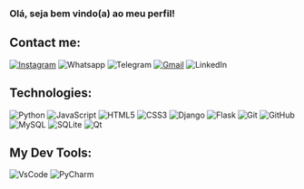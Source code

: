 ### Olá, seja bem vindo(a) ao meu perfil!
## Contact me:
[![Instagram](https://img.shields.io/badge/instagram-D14836?style=for-the-badge&logo=gmail&logoColor=white)](https://mailto:lipiph21@gmail.com)
![Whatsapp](https://img.shields.io/badge/WhatsApp-25D366?style=for-the-badge&logo=whatsapp&logoColor=white)
![Telegram](https://img.shields.io/badge/Telegram-2CA5E0?style=for-the-badge&logo=telegram&logoColor=white) 
[![Gmail](https://img.shields.io/badge/Gmail-D14836?style=for-the-badge&logo=gmail&logoColor=white)](https://mailto:lipiph21@gmail.com)
![LinkedIn](https://img.shields.io/badge/linkedin-%230077B5.svg?style=for-the-badge&logo=linkedin&logoColor=white)



## Technologies:
![Python](https://img.shields.io/badge/Python-FFD43B?style=for-the-badge&logo=python&logoColor=blue) ![JavaScript](https://img.shields.io/badge/javascript-%23323330.svg?style=for-the-badge&logo=javascript&logoColor=%23F7DF1E)
![HTML5](https://img.shields.io/badge/HTML5-E34F26?style=for-the-badge&logo=html5&logoColor=white) ![CSS3](https://img.shields.io/badge/CSS3-1572B6?style=for-the-badge&logo=css3&logoColor=white) ![Django](https://img.shields.io/badge/django-%23092E20.svg?style=for-the-badge&logo=django&logoColor=white) ![Flask](https://img.shields.io/badge/Flask-000000?style=for-the-badge&logo=flask&logoColor=white) ![Git](https://img.shields.io/badge/git-%23F05033.svg?style=for-the-badge&logo=git&logoColor=white) ![GitHub](https://img.shields.io/badge/github-%23121011.svg?style=for-the-badge&logo=github&logoColor=white) ![MySQL](https://img.shields.io/badge/MySQL-005C84?style=for-the-badge&logo=mysql&logoColor=white) ![SQLite](https://img.shields.io/badge/SQLite-07405E?style=for-the-badge&logo=sqlite&logoColor=white)
![Qt](https://img.shields.io/badge/Qt-41CD52?style=for-the-badge&logo=qt&logoColor=white)

## My Dev Tools:
![VsCode](https://img.shields.io/badge/VSCode-0078D4?style=for-the-badge&logo=visual%20studio%20code&logoColor=white)
![PyCharm](https://img.shields.io/badge/pycharm-143?style=for-the-badge&logo=pycharm&logoColor=black&color=black&labelColor=green)
<!--
**Fabiiandeev/Fabiiandeev** is a ✨ _special_ ✨ repository because its `README.md` (this file) appears on your GitHub profile.

